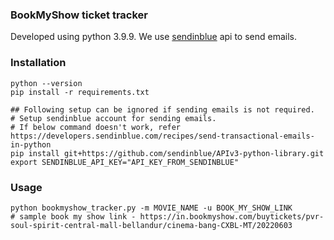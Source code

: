 ### BookMyShow ticket tracker
Developed using python 3.9.9. We use [sendinblue](https://www.sendinblue.com/) api to send emails.

### Installation
```shell
python --version
pip install -r requirements.txt

## Following setup can be ignored if sending emails is not required.
# Setup sendinblue account for sending emails.
# If below command doesn't work, refer https://developers.sendinblue.com/recipes/send-transactional-emails-in-python
pip install git+https://github.com/sendinblue/APIv3-python-library.git
export SENDINBLUE_API_KEY="API_KEY_FROM_SENDINBLUE"
```

### Usage
```shell
python bookmyshow_tracker.py -m MOVIE_NAME -u BOOK_MY_SHOW_LINK
# sample book my show link - https://in.bookmyshow.com/buytickets/pvr-soul-spirit-central-mall-bellandur/cinema-bang-CXBL-MT/20220603
```
